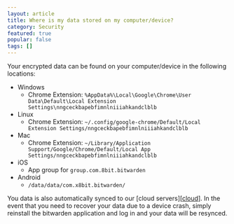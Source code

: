 ```yaml
---
layout: article
title: Where is my data stored on my computer/device?
category: Security
featured: true
popular: false
tags: []
---
```


Your encrypted data can be found on your computer/device in the following locations:

- Windows
  - Chrome Extension: `%AppData%\Local\Google\Chrome\User Data\Default\Local Extension Settings\nngceckbapebfimnlniiiahkandclblb`
- Linux
  - Chrome Extension: `~/.config/google-chrome/Default/Local Extension Settings/nngceckbapebfimnlniiiahkandclblb`
- Mac
  - Chrome Extension: `~/Library/Application Support/Google/Chrome/Default/Local App Settings/nngceckbapebfimnlniiiahkandclblb`
- iOS
  - App group for `group.com.8bit.bitwarden`
- Android
  - `/data/data/com.x8bit.bitwarden/`

You data is also automatically synced to our [cloud servers][[cloud]]. In the event that you need to recover your data due to
a device crash, simply reinstall the bitwarden application and log in and your data will be resynced.

[cloud]: https://help.bitwarden.com/security/where-is-data-stored-cloud/
